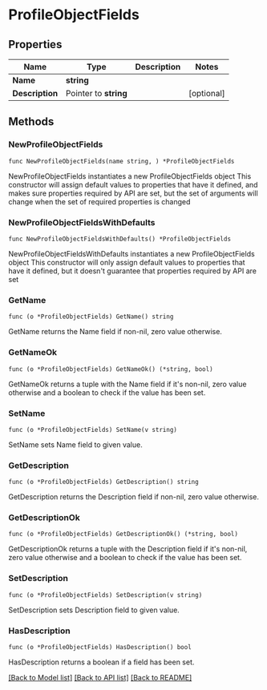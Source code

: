 # ProfileObjectFields

## Properties

Name | Type | Description | Notes
------------ | ------------- | ------------- | -------------
**Name** | **string** |  | 
**Description** | Pointer to **string** |  | [optional] 

## Methods

### NewProfileObjectFields

`func NewProfileObjectFields(name string, ) *ProfileObjectFields`

NewProfileObjectFields instantiates a new ProfileObjectFields object
This constructor will assign default values to properties that have it defined,
and makes sure properties required by API are set, but the set of arguments
will change when the set of required properties is changed

### NewProfileObjectFieldsWithDefaults

`func NewProfileObjectFieldsWithDefaults() *ProfileObjectFields`

NewProfileObjectFieldsWithDefaults instantiates a new ProfileObjectFields object
This constructor will only assign default values to properties that have it defined,
but it doesn't guarantee that properties required by API are set

### GetName

`func (o *ProfileObjectFields) GetName() string`

GetName returns the Name field if non-nil, zero value otherwise.

### GetNameOk

`func (o *ProfileObjectFields) GetNameOk() (*string, bool)`

GetNameOk returns a tuple with the Name field if it's non-nil, zero value otherwise
and a boolean to check if the value has been set.

### SetName

`func (o *ProfileObjectFields) SetName(v string)`

SetName sets Name field to given value.


### GetDescription

`func (o *ProfileObjectFields) GetDescription() string`

GetDescription returns the Description field if non-nil, zero value otherwise.

### GetDescriptionOk

`func (o *ProfileObjectFields) GetDescriptionOk() (*string, bool)`

GetDescriptionOk returns a tuple with the Description field if it's non-nil, zero value otherwise
and a boolean to check if the value has been set.

### SetDescription

`func (o *ProfileObjectFields) SetDescription(v string)`

SetDescription sets Description field to given value.

### HasDescription

`func (o *ProfileObjectFields) HasDescription() bool`

HasDescription returns a boolean if a field has been set.


[[Back to Model list]](../README.md#documentation-for-models) [[Back to API list]](../README.md#documentation-for-api-endpoints) [[Back to README]](../README.md)


